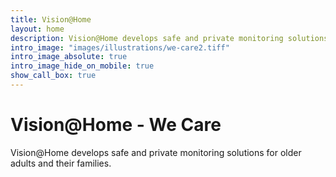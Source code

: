 ```yaml
---
title: Vision@Home
layout: home
description: Vision@Home develops safe and private monitoring solutions for older adults and their families. 
intro_image: "images/illustrations/we-care2.tiff"
intro_image_absolute: true
intro_image_hide_on_mobile: true
show_call_box: true
---
```


# Vision@Home - We Care

Vision@Home develops safe and private monitoring solutions for older adults and their families.